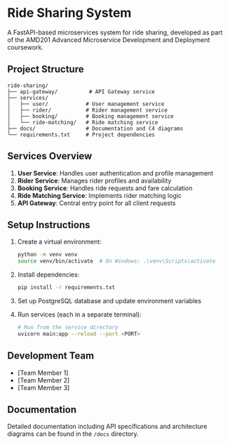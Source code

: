 # Ride Sharing System

A FastAPI-based microservices system for ride sharing, developed as part of the AMD201 Advanced Microservice Development and Deployment coursework.

## Project Structure

```
ride-sharing/
├── api-gateway/          # API Gateway service
├── services/            
│   ├── user/            # User management service
│   ├── rider/           # Rider management service
│   ├── booking/         # Booking management service
│   └── ride-matching/   # Ride matching service
├── docs/                # Documentation and C4 diagrams
└── requirements.txt     # Project dependencies
```

## Services Overview

1. **User Service**: Handles user authentication and profile management
2. **Rider Service**: Manages rider profiles and availability
3. **Booking Service**: Handles ride requests and fare calculation
4. **Ride Matching Service**: Implements rider matching logic
5. **API Gateway**: Central entry point for all client requests

## Setup Instructions

1. Create a virtual environment:
   ```bash
   python -m venv venv
   source venv/bin/activate  # On Windows: .\venv\Scripts\activate
   ```

2. Install dependencies:
   ```bash
   pip install -r requirements.txt
   ```

3. Set up PostgreSQL database and update environment variables

4. Run services (each in a separate terminal):
   ```bash
   # Run from the service directory
   uvicorn main:app --reload --port <PORT>
   ```

## Development Team

- [Team Member 1]
- [Team Member 2]
- [Team Member 3]

## Documentation

Detailed documentation including API specifications and architecture diagrams can be found in the `/docs` directory. 